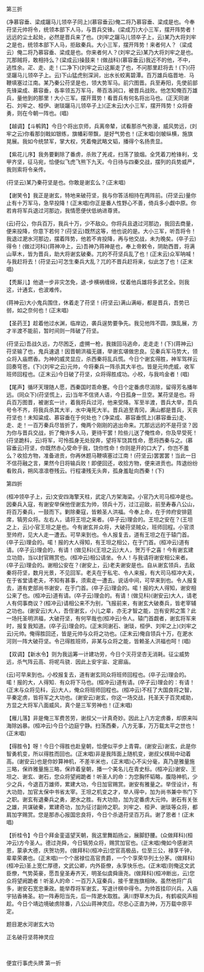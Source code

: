 <!-- { "loadSidebar": true } -->
第三折

(净慕容垂、梁成躧马儿领卒子同上)(慕容垂云)俺二将乃慕容垂、梁成是也。今奉苻坚元帅将令，统领本部下人马，与晋兵交锋。(梁成万)大小三军，摆开阵势者！远远的尘土起处，必然是晋兵来了也。(刘牢之躧马儿领卒子上，云)某乃大将刘牢之是也，统领本部下人马，拒敌秦兵。大小三军，摆开阵势！来者何人？（梁成云）俺二将乃慕容垂、梁成是也。你来者何人？(刘牢之云)某乃大将刘牢之是也。兀那贼将，敢相持么？(梁成云)操鼓来！(做战科)(慕容垂云)我近不的他，不中，逃性余。疋、走、走！(二净下)(刘牢之云)这厮走了也，不问那里赶将去！(下)(苻坚躧马儿领卒子上。云)下山猛虎别深涧，出水长蛟离碧潭。百万雄兵临晋地．马鞭填塞过江南。某乃秦公苻坚是也，领大势军马。前穴图晋。兵至寿阳，先使前部先锋粱成、慕容垂，各率领五万军马，蒂百洛涧口，被晋兵战败。他怎知俺百万雄兵，量他到的那里！大小三军。摆开茸势！看晋兵有何名将出马也。(正天同谢石、刘牢之、桓伊、谢琰躧马儿领卒子上)(正末云)大小三军，摆开阵势！众将奋勇，则在今朝一阵也。(唱)

【越调】【斗鹌鹑】今日个将出京师，兵离帝辇，试看那杀气弥漫，威风势远，(刘牢之云)你看那剑戟如银练，旗幡彩带飘，是好气势也！(正末唱)剑帔纵横，施旗晃展。我如今统禁军，掌大权，凭着俺武略文韬，播得个名扬贵显。

【紫花儿序】我务要剿除了番虏，杀败了羌戎，扫荡了狼烟。全凭着刀枪锋利，戈甲齐坚，征马宛，恰便似飞虎飞熊下九天。今日待与四秦交战，摆列的兵势威严，我则索将令亲传。

(苻坚云)某乃秦苻坚是也。你敢是谢玄么？(正末唱)

【谢笑令】我正是谢玄，特地来破苻坚，我与你答活相持在两阵前。(苻坚云)量你止有十万军马，急早投降！(正末唱)你正是番人性野心不善，倚兵多小觑中原。你若肯将军兵退过河那边，我情愿便伏低纳进尊贤。

(云)苻公，你兵百万，我兵十万，少不敌众。你将兵且退过河那边，我回去商量，便来投降，你意下若何？(苻坚云)既然这等，他也说的是。大小三军，听吾将令！我退过淝水河那边，摆着阵势，他若不肯投降，再与他交战，未为晚矣。(卒子云)得令！(做过河科)(蒋神冲上，云)吾神乃蒋神是也，奉上帝敕令，阴助西晋，将满山草木，皆为晋兵，助大将谢玄破秦。兀的不苻坚兵乱了也！(正末云)众军呐喊！与我赶将去！(苻坚云)可怎生秦兵大乱？兀的不晋兵赶将来，似此怎了也！(正末唱)

【秃厮儿】他退一步非灾怎免，退-步横祸缠绵，仗着他兵雄将多武艺全。则我这，计通玄，也波难传。

(蒋神云)大小鬼兵围住，休着走了苻坚！(苻坚云)满山满峪，都是晋兵，吾势已弱，如之奈何也！(正末唱)

【圣药王】趁着他过水渊，临岸边，袭兵逞势要争先。我见他阵不圆，旗乱展，方才半渡不能前，暂时间则一阵破了苻坚。

(苻坚云)吾战久远，力尽困乏，虚搠一枪，我拨回马逃命，走走走！(下)(蒋神云)苻坚输了也，鬼兵速退！因晋朝洪福无疆，举谢玄堪做忠良。见秦兵军马势大，领众将入庙燃香。为神的威灵显应，杀西秦将乱兵慌。今日个谢玄得胜，神军驾祥云回奏穹苍。(下)(刘牢之云)元帅，今将秦兵一阵杀其大半也。皆是元帅虎威，收军班师回程也。(正末云)今日破了苻坚，众将得胜成功。小校，与我呜金者！(唱)

【尾声】循环天理随人愿，西秦国时乖命蹇。今日个定番虏尽消除，留得芳名播年远。(同众下)(苻坚慌上，云)当年不信贤人语，今日孤身一旦空。某苻坚是也。将兵百万图晋，被谢玄一计，着我将兵过河，他来受降。军至半渡，晋兵大举，吾兵号令不齐，将我兵杀其大半，水中淹死大半。晋兵追至青冈，满山都是晋兵，天丧苻坚也！未知粱成、慕容垂在于何处也？(净梁成、慕容垂慌上)(慕容垂云)走、走、走！一百万秦兵尽皆折了，俺两个刚刚的逃出命来。兀那远远的不是苻坚？因为你与晋兵交战，折了俺许多人马，更待干罢！险些儿送了俺性命，你及早受死！(苻坚跪科，云)将军，可怜孤身无处投奔，望将军饶其性命，愿将西秦与之。(慕容垂云)苻坚，你既然赤心受命于我，饶你性命！你则是开的口大了，你岂不羞么？收拾方物，准备进贡，你再休题马鞭填塞过江南！(苻坚云)罢罢罢！当此一日不信苻融之言，果然今日将输兵败！即便回还，收拾方物，便来进贡也。阵退纷纷看败兵，朔风凛凛卷残云。行程凄残无头奔，孤身羞耻向西秦！(下)


第四折

(桓冲领卒子上，云)文安四海擎天柱，武定八方架海梁。小官乃大司马桓冲是也。因秦兵入寇，有谢安举保他侄谢玄为帅，领兵十万，过江迎敌，前至寿春八公山，将百万秦兵，一鼓而下。剿除秦寇，皆赖圣人洪福。今奉上命，在于帅府安排筵席，犒劳众将。左右人，请将王坦之来者。(卒子云)理会的。王坦之安在？(王坦之上，云)小官王坦之是也。今有谢玄并众将，大破苻坚贼众，班师回程。小官须至帅府，见大人走一遭去。可早来到也。令人报复去，道有王坦之在于辕门首。(卒子云)理会的。喏！报的大人得知，有王坦之相公，在于门首。(桓冲云)道有请。(卒子云)理会的，有请！(做见科)(王坦之云)大人，贺万千之喜！今有谢玄建立功勋，当以封官赐赏也。(桓冲云)相公请坐。令人！与我请将谢安相公来者。(卒子云)理会的。谢相公安在？(谢安上，云)老夫谢安是也。自从谢玄领兵，去敌秦将苻坚，数月光景，不见回军。老夫在于私宅、令人来报，有大司马桓冲大夫，在于省堂请老夫，不知有甚事，须索走一遭去。说话中间，可早来到也。令人报复去，道有吏部尚书谢安，在于门首。(卒子云)理会的。喏！报的大人得知，谢安相公来了也。(桓冲云)道有请。(卒子云)理会的。有请！(做见科)(谢安云)大人，请老人有伺事商议？(桓冲云)请相公来不为别，飞报前来，有谢玄大破奏兵，皆老宰辅之功也。(谢安云)大人，吾侄谢玄，小儿之辈，亦无才智之能，岂有安邦之策？此一场托圣明洪福，大破苻坚，有何罕哉也(桓冲云)令人。辕门首觑者，谢玄将军来时，报复我知道。(卒子云)理会的。(正末同谢石、谢琰，桓伊、刘牢之上)(刘牢之云)元帅。俺得胜回还，皆是元帅与众将之功也。(正末云)俺自领兵十万，在淝水河则一阵大破苻坚。令己得胜班师，非某与众将之能，皆赖圣人洪福也呵！(唱)

【双调】【新水令】则为我运筹一计建功劳，今日个灭苻坚杏无消耗。征尘威势远，杀气阵云高、将呢乓骁．因此上安宇宙、定廊庙。

(云)可早来到也。小校报复去，道有谢玄同众将班师回程也。(卒子云)理会的。喏！报的大，人得知．有众将下马也。(桓冲云)道有请。(卒子云)理会的：有请！(正末与众将见科，云)大人，俺众将班师回程也。(桓冲云)不枉了大国良将之智，平秦定虏，皆将军之大功也。(谢安云)谢玄，你这一场交战，托圣天子百灵咸助，方显之大将军八面威风，真个是三军劳神也！(正末唱)

【雁儿落】非是俺三军费苦劳，谢叔父一计真奇妙。因此上八方定虏番，却原来叫海除凶暴。(桓冲云)今日个边庭宁静。扫荡西秦，八方无事，万万载太平之世也！(正末唱)

【得胜令】呀！今日个得胜也赴皇朝，恰便似平步上青霄。(谢安云)谢玄，此是你智勇机变，所以得胜而回也。(正末唱)非是我阵面上随机变，谢叔父棋局中动着高。(谢安云)也是你妙算神机，不差半米也，(正末唱)心不尖分毫，真乃是雅量施三略，保祚雅量施三略，保祚着皇朝，播一个美名儿在青史标。(桓冲云)谢安、王坦之、谢玄、谢石，您众将望阙跪者！听圣人的命：为您胸怀韬略，腹隐神机，少少之兵，今退百万雄师，累建大功，今日加官赐赏。谢安有雅量之。举侄设计，有大功勋，加官太保中书省太宰。王坦之机变之才，举人得中，加为尚书兼中书门下之职。谢玄有退秦兵之勇，淝水之胜。有大功勋，加为定番虏大元帅。谢石有关张之雄，共谋破秦，累建奇功，加为征讨副帅之职。刘牢之、桓尹、谢琰等众将，都肩加字赐赏。您是那赤心报国忠良将，今日个杀退苻坚百万兵。谢了恩者！(正末唱)

【折桂令】今日个拜金銮遥望天朝，我这里舞蹈扬尘，展脚舒腰。(众做拜科)(桓冲云)方今圣人。德过尧舜，今日犒劳众将，赐赏加官也。(正末唱)俺如今感谢洪恩，蒙承大德，庆贺功劳。(做拜科)(桓冲云)您官高极品，位至三公，禄享千钟，辈辈荣袭也。(正末唱)一个个居禄位高官贵爵，一个个享荣华列土分茅。(做拜科)(桓冲云)圣上宽仁厚德，文武公卿，内外臣僚，永享快乐也。(正末唱)则俺这文武臣僚，气势英豪，愿吾皇圣寿齐天，明圣似虞舜唐尧。(做拜科)(桓冲断出，云)您众将望阙跪者！听圣人的命：一百万入寇秦兵，接千里旌旗相映。虽然他将广兵多，谢安石宽忠秉政。能举荐将军谢玄，写退计棋中得令。为帅首挂印兴兵，入庙宇拈香祷圣。初一阵寿阳当先，后一阵淝水取胜。满川野草木为兵，有鹤唳风声相趁。今日个靖边境破虏除番，八公山蒋神灵应。尽忠心正直为神，万万载中原平定。

题目淝水河谢玄大功

正名破苻坚蒋神灵应


　
　




便宜行事虎头牌
第一折

